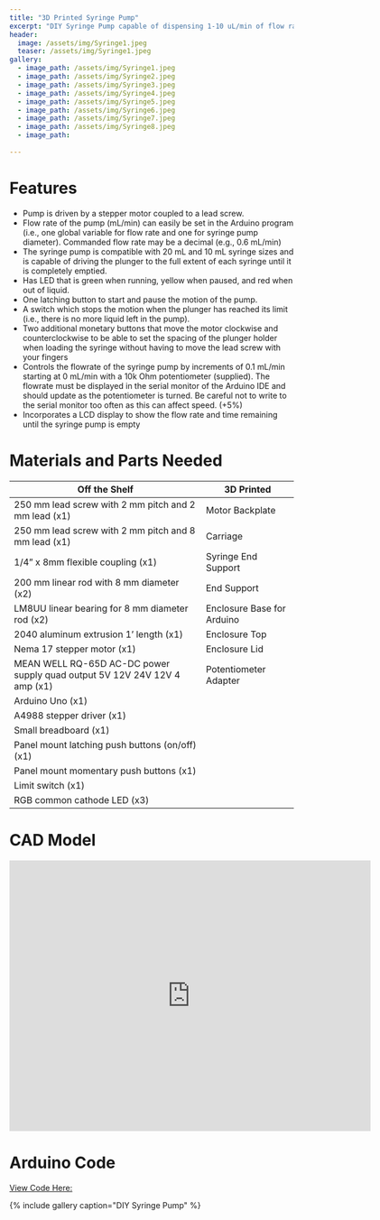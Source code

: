 ```yaml
---
title: "3D Printed Syringe Pump"
excerpt: "DIY Syringe Pump capable of dispensing 1-10 uL/min of flow rate with adjustable interface"
header:
  image: /assets/img/Syringe1.jpeg
  teaser: /assets/img/Syringe1.jpeg
gallery:
  - image_path: /assets/img/Syringe1.jpeg
  - image_path: /assets/img/Syringe2.jpeg
  - image_path: /assets/img/Syringe3.jpeg
  - image_path: /assets/img/Syringe4.jpeg
  - image_path: /assets/img/Syringe5.jpeg
  - image_path: /assets/img/Syringe6.jpeg
  - image_path: /assets/img/Syringe7.jpeg
  - image_path: /assets/img/Syringe8.jpeg
  - image_path:
   
---
```


# Features

* Pump is driven by a stepper motor coupled to a lead screw.
* Flow rate of the pump (mL/min) can easily be set in the Arduino program (i.e., one
global variable for flow rate and one for syringe pump diameter). Commanded flow rate
may be a decimal (e.g., 0.6 mL/min)
* The syringe pump is compatible with 20 mL and 10 mL syringe sizes and is
capable of driving the plunger to the full extent of each syringe until it is completely
emptied.
* Has LED that is green when running, yellow when paused, and red when out of liquid.
* One latching button to start and pause the motion of the pump.
* A switch which stops the motion when the plunger has reached its limit (i.e., there is no
more liquid left in the pump).
* Two additional monetary buttons that move the motor clockwise and counterclockwise
to be able to set the spacing of the plunger holder when loading the syringe without
having to move the lead screw with your fingers
* Controls the flowrate of the syringe pump by increments of 0.1 mL/min starting at 0
mL/min with a 10k Ohm potentiometer (supplied). The flowrate must be displayed in
the serial monitor of the Arduino IDE and should update as the potentiometer is turned.
Be careful not to write to the serial monitor too often as this can affect speed. (+5%)
* Incorporates a LCD display to show the flow rate and time remaining until
the syringe pump is empty

# Materials and Parts Needed

| Off the Shelf                                                                 | 3D Printed                  |
| ----------------------------------------------------------------------------- | --------------------------- |
| 250 mm lead screw with 2 mm pitch and 2 mm lead (x1)                          | Motor Backplate             |
| 250 mm lead screw with 2 mm pitch and 8 mm lead (x1)                          | Carriage                    |
| 1/4” x 8mm flexible coupling (x1)                                             | Syringe End Support         |
| 200 mm linear rod with 8 mm diameter (x2)                                     | End Support                 |
| LM8UU linear bearing for 8 mm diameter rod (x2)                               | Enclosure Base for Arduino |
| 2040 aluminum extrusion 1’ length (x1)                                        | Enclosure Top               |
| Nema 17 stepper motor (x1)                                                    | Enclosure Lid               |
| MEAN WELL RQ-65D AC-DC power supply quad output 5V 12V 24V 12V 4 amp (x1)     | Potentiometer Adapter       |
| Arduino Uno (x1)                                                              |                             |
| A4988 stepper driver (x1)                                                     |                             |
| Small breadboard (x1)                                                         |                             |
| Panel mount latching push buttons (on/off) (x1)                               |                             |
| Panel mount momentary push buttons (x1)                                       |                             |
| Limit switch (x1)                                                             |                             |
| RGB common cathode LED (x3)                                                   |                             |


# CAD Model
<iframe src="https://vanderbilt643.autodesk360.com/shares/public/SH286ddQT78850c0d8a4257dd1c1c5818cd6?mode=embed" width="640" height="480" allowfullscreen="true" webkitallowfullscreen="true" mozallowfullscreen="true"  frameborder="0"></iframe>

# Arduino Code
[View Code Here:](https://github.com/CynthiaHng/CynthiaHng.github.io/blob/main/assets/img/Syringe_Pump_Code_V6.ino)

{% include gallery caption="DIY Syringe Pump" %}
